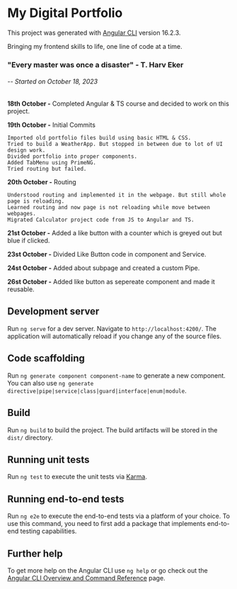 # My Digital Portfolio

This project was generated with [Angular CLI](https://github.com/angular/angular-cli) version 16.2.3.

Bringing my frontend skills to life, one line of code at a time.

### "Every master was once a disaster" - T. Harv Eker

######  -- Started on October 18, 2023

**18th October -** Completed Angular & TS course and decided to work on this project.

**19th October -** Initial Commits

    Imported old portfolio files build using basic HTML & CSS.
    Tried to build a WeatherApp. But stopped in between due to lot of UI design work.
    Divided portfolio into proper components.
    Added TabMenu using PrimeNG.
    Tried routing but failed.

**20th October -** Routing

    Understood routing and implemented it in the webpage. But still whole page is reloading.
    Learned routing and now page is not reloading while move between webpages.
    Migrated Calculator project code from JS to Angular and TS.

**21st October -** Added a like button with a counter which is greyed out but blue if clicked.

**23st October -** Divided Like Button code in component and Service.

**24st October -** Added about subpage and created a custom Pipe.

**26st October -** Added like button as sepereate component and made it reusable.

## Development server

Run `ng serve` for a dev server. Navigate to `http://localhost:4200/`. The application will automatically reload if you change any of the source files.

## Code scaffolding

Run `ng generate component component-name` to generate a new component. You can also use `ng generate directive|pipe|service|class|guard|interface|enum|module`.

## Build

Run `ng build` to build the project. The build artifacts will be stored in the `dist/` directory.

## Running unit tests

Run `ng test` to execute the unit tests via [Karma](https://karma-runner.github.io).

## Running end-to-end tests

Run `ng e2e` to execute the end-to-end tests via a platform of your choice. To use this command, you need to first add a package that implements end-to-end testing capabilities.

## Further help

To get more help on the Angular CLI use `ng help` or go check out the [Angular CLI Overview and Command Reference](https://angular.io/cli) page.
